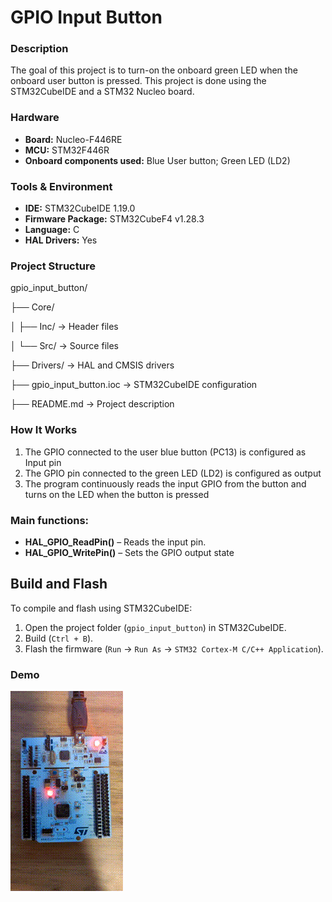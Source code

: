 # GPIO Input Button

### Description
The goal of this project is to turn-on the onboard green LED when the onboard user button is pressed.
This project is done using the STM32CubeIDE and a STM32 Nucleo board.

### Hardware
- **Board:** Nucleo-F446RE
- **MCU:** STM32F446R
- **Onboard components used:** Blue User button; Green LED (LD2)

### Tools & Environment
- **IDE:** STM32CubeIDE 1.19.0
- **Firmware Package:** STM32CubeF4 v1.28.3 
- **Language:** C
- **HAL Drivers:** Yes

### Project Structure
gpio_input_button/

├── Core/

│ ├── Inc/ → Header files

│ └── Src/ → Source files 

├── Drivers/ → HAL and CMSIS drivers 

├── gpio_input_button.ioc → STM32CubeIDE configuration 

├── README.md → Project description 


### How It Works
1. The GPIO connected to the user blue button (PC13) is configured as Input pin
2. The GPIO pin connected to the green LED (LD2) is configured as output
3. The program continuously reads the input GPIO from the button and turns on the LED when the button is pressed  
  
### Main functions:
- **HAL_GPIO_ReadPin()** – Reads the input pin.
- **HAL_GPIO_WritePin()** – Sets the GPIO output state

## Build and Flash

To compile and flash using STM32CubeIDE:
1. Open the project folder (`gpio_input_button`) in STM32CubeIDE.
2. Build (`Ctrl + B`).
3. Flash the firmware (`Run` → `Run As` → `STM32 Cortex-M C/C++ Application`).

### Demo
![GPIO Input Button](images/gpio_input_button.gif)
